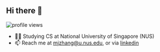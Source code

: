 ## Hi there 👋
<p align="left">
  <img src="https://komarev.com/ghpvc/?username=mongj&label=Profile%20views&color=0e75b6&style=flat" alt="profile views" />
</p>

- 👨‍💻 Studying CS at National University of Singapore (NUS)
- 📫 Reach me at mjzhang@u.nus.edu, or via <a href="https://linkedin.com/in/riccolim" target="_blank">linkedin</a>

<!--
**mongj/mongj** is a ✨ _special_ ✨ repository because its `README.md` (this file) appears on your GitHub profile.

Here are some ideas to get you started:

- 🔭 I’m currently working on ...
- 🌱 I’m currently learning ...
- 👯 I’m looking to collaborate on ...
- 🤔 I’m looking for help with ...
- 💬 Ask me about ...
- 📫 How to reach me: ...
- 😄 Pronouns: ...
- ⚡ Fun fact: ...
-->
